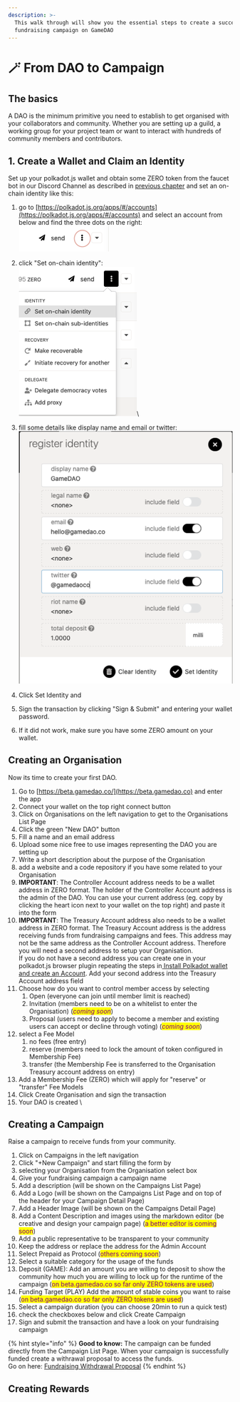 ```yaml
---
description: >-
  This walk through will show you the essential steps to create a successful
  fundraising campaign on GameDAO
---
```


# 🪄 From DAO to Campaign

## The basics

A DAO is the minimum primitive you need to establish to get organised with your collaborators and community. Whether you are setting up a guild, a working group for your project team or want to interact with hundreds of community members and contributors.

## 1. Create a Wallet and Claim an Identity

Set up your polkadot.js wallet and obtain some ZERO token from the faucet bot in our Discord Channel as described in [previous chapter](installing-your-wallet.md) and set an on-chain identity like this:

1. go to [https://polkadot.js.org/apps/#/accounts](https://polkadot.js.org/apps/#/accounts) and select an account from below and find the three dots on the right:\
   ![](<../.gitbook/assets/image (5).png>)
2. click "Set on-chain identity":\
   ![](<../.gitbook/assets/image (4).png>)\

3. fill some details like display name and email or twitter:\
   ![](<../.gitbook/assets/image (6).png>)
4. Click Set Identity and&#x20;
5. Sign the transaction by clicking "Sign & Submit" and entering your wallet password.
6. If it did not work, make sure you have some ZERO amount on your wallet.

## Creating an Organisation

Now its time to create your first DAO.

1. Go to [https://beta.gamedao.co/](https://beta.gamedao.co) and enter the app
2. Connect your wallet on the top right connect button
3. Click  on Organisations on the left navigation to get to the Organisations List Page
4. Click the green "New DAO" button
5. Fill a name and an email address
6. Upload some nice free to use images representing the DAO you are setting up
7. &#x20;Write a short description about the purpose of the Organisation
8. add a website and a code repository if you have some related to your Organisation
9. **IMPORTANT**: The Controller Account address needs to be a wallet address in ZERO format. The holder of the Controller Account address is the admin of the DAO. You can use your current address (eg. copy by clicking the heart icon next to your wallet on the top right) and paste it into the form
10. **IMPORTANT**: The Treasury Account address also needs to be a wallet address in ZERO format. The Treasury Account address is the address receiving funds from fundraising campaigns and fees. This address may not be the same address as the Controller Account address. Therefore you will need a second address to setup your Organisation. \
    If you do not have a second address you can create one in your polkadot.js browser plugin repeating the steps in[ Install Polkadot wallet and create an Account](installing-your-wallet.md).  Add your second address into the Treasury Account address field
11. Choose how do you want to control member access by selecting&#x20;
    1. Open (everyone can join until member limit is reached)
    2. Invitation (members need to be on a whitelist to enter the Organisation) (_<mark style="color:purple;">coming soon</mark>_)
    3. Proposal (users need to apply to become a member and existing users can accept or decline through voting) (_<mark style="color:purple;">coming soon</mark>_)
12. select a Fee Model
    1. no fees (free entry)
    2. reserve (members need to lock the amount of token configured in Membership Fee)
    3. transfer (the Membership Fee is transferred to the Organisation Treasury account address  on entry)
13. Add a Membership Fee (ZERO) which will apply for "reserve" or "transfer" Fee Models
14. Click Create Organisation and sign the transaction
15. Your DAO is created \


## Creating a Campaign

Raise a campaign to receive funds from your community.

1. Click on Campaigns in the left navigation
2. Click "+New Campaign" and start filling the form by
3. selecting your Organisation from the Organisation select box
4. Give your fundraising campaign a campaign name
5. Add a description  (will be shown on the Campaigns List Page)
6. Add a Logo  (will be shown on the Campaigns List Page and on top of the header for your Campaign Detail Page)
7. Add a Header Image (will be shown on the Campaigns Detail Page)
8. Add a Content Description and images using the markdown editor (be creative and design your campaign page) (<mark style="color:purple;">a better editor is coming soon</mark>)
9. Add a public representative to be transparent to your community
10. Keep the address or replace the address for the Admin Account&#x20;
11. Select Prepaid as Protocol (<mark style="color:purple;">others coming soon</mark>)
12. Select a suitable category for the usage of the funds
13. Deposit (GAME): Add an amount you are willing to deposit to show the community how much you are willing to lock up for the runtime of the campaign  (<mark style="color:purple;">on beta.gamedao.co so far only ZERO tokens are used</mark>)&#x20;
14. Funding Target (PLAY) Add the amount of stable coins you want to raise (<mark style="color:purple;">on beta.gamedao.co so far only ZERO tokens are used</mark>)&#x20;
15. Select a campaign duration (you can choose 20min to run a quick test)
16. check the checkboxes below and click Create Campaign
17. Sign and submit the transaction and have a look on your fundraising campaign

{% hint style="info" %}
**Good to know:** The campaign can be funded directly from the Campaign List Page. When your campaign is successfully funded create a withrawal proposal to access the funds.\
Go on here: [Fundraising Withdrawal Proposal](../fundamentals/fundraising/fundraising-withdrawal-proposal.md)
{% endhint %}

## Creating Rewards

